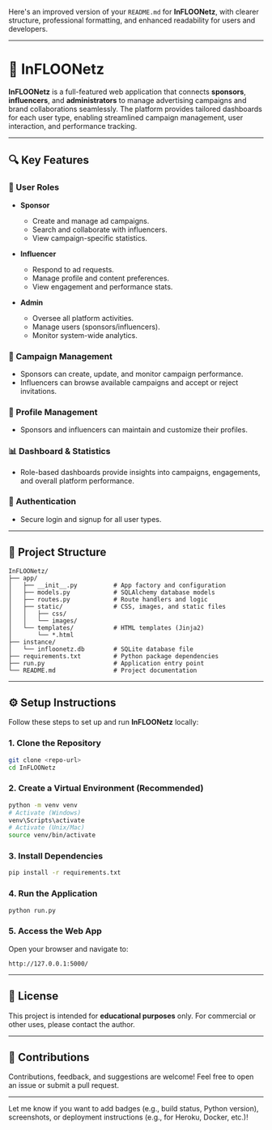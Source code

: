 Here's an improved version of your `README.md` for **InFLOONetz**, with clearer structure, professional formatting, and enhanced readability for users and developers.

---

# 🚀 InFLOONetz

**InFLOONetz** is a full-featured web application that connects **sponsors**, **influencers**, and **administrators** to manage advertising campaigns and brand collaborations seamlessly. The platform provides tailored dashboards for each user type, enabling streamlined campaign management, user interaction, and performance tracking.

---

## 🔍 Key Features

### 👤 User Roles

* **Sponsor**

  * Create and manage ad campaigns.
  * Search and collaborate with influencers.
  * View campaign-specific statistics.

* **Influencer**

  * Respond to ad requests.
  * Manage profile and content preferences.
  * View engagement and performance stats.

* **Admin**

  * Oversee all platform activities.
  * Manage users (sponsors/influencers).
  * Monitor system-wide analytics.

### 📢 Campaign Management

* Sponsors can create, update, and monitor campaign performance.
* Influencers can browse available campaigns and accept or reject invitations.

### 🧾 Profile Management

* Sponsors and influencers can maintain and customize their profiles.

### 📊 Dashboard & Statistics

* Role-based dashboards provide insights into campaigns, engagements, and overall platform performance.

### 🔐 Authentication

* Secure login and signup for all user types.

---

## 📁 Project Structure

```
InFLOONetz/
├── app/
│   ├── __init__.py          # App factory and configuration
│   ├── models.py            # SQLAlchemy database models
│   ├── routes.py            # Route handlers and logic
│   ├── static/              # CSS, images, and static files
│   │   ├── css/
│   │   └── images/
│   └── templates/           # HTML templates (Jinja2)
│       └── *.html
├── instance/
│   └── infloonetz.db        # SQLite database file
├── requirements.txt         # Python package dependencies
├── run.py                   # Application entry point
└── README.md                # Project documentation
```

---

## ⚙️ Setup Instructions

Follow these steps to set up and run **InFLOONetz** locally:

### 1. Clone the Repository

```bash
git clone <repo-url>
cd InFLOONetz
```

### 2. Create a Virtual Environment (Recommended)

```bash
python -m venv venv
# Activate (Windows)
venv\Scripts\activate
# Activate (Unix/Mac)
source venv/bin/activate
```

### 3. Install Dependencies

```bash
pip install -r requirements.txt
```

### 4. Run the Application

```bash
python run.py
```

### 5. Access the Web App

Open your browser and navigate to:

```
http://127.0.0.1:5000/
```

---

## 📝 License

This project is intended for **educational purposes** only. For commercial or other uses, please contact the author.

---

## 🤝 Contributions

Contributions, feedback, and suggestions are welcome! Feel free to open an issue or submit a pull request.

---

Let me know if you want to add badges (e.g., build status, Python version), screenshots, or deployment instructions (e.g., for Heroku, Docker, etc.)!
